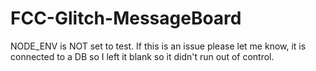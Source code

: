 # FCC-Glitch-MessageBoard
NODE_ENV is NOT set to test.  If this is an issue please let me know, it is connected to a DB so I left it blank so it didn't run out of control.
